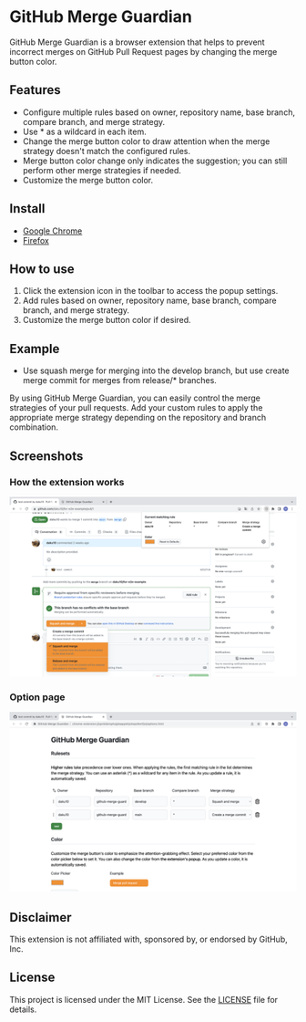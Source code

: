 # GitHub Merge Guardian

GitHub Merge Guardian is a browser extension that helps to prevent incorrect merges on GitHub Pull Request pages by changing the merge button color.

## Features

- Configure multiple rules based on owner, repository name, base branch, compare branch, and merge strategy.
- Use * as a wildcard in each item.
- Change the merge button color to draw attention when the merge strategy doesn't match the configured rules.
- Merge button color change only indicates the suggestion; you can still perform other merge strategies if needed.
- Customize the merge button color.

## Install

- [Google Chrome](https://chrome.google.com/webstore/detail/github-merge-guardian/lnnbjejjanhgjakiobppbbchlgbbglio)
- [Firefox](https://addons.mozilla.org/en-US/firefox/addon/github-merge-guardian/)

## How to use

1. Click the extension icon in the toolbar to access the popup settings.
2. Add rules based on owner, repository name, base branch, compare branch, and merge strategy.
3. Customize the merge button color if desired.

## Example

- Use squash merge for merging into the develop branch, but use create merge commit for merges from release/* branches.

By using GitHub Merge Guardian, you can easily control the merge strategies of your pull requests. Add your custom rules to apply the appropriate merge strategy depending on the repository and branch combination.

## Screenshots

### How the extension works

<img src="screenshots/ss1.png">

### Option page

<img src="screenshots/ss2.png">

## Disclaimer

This extension is not affiliated with, sponsored by, or endorsed by GitHub, Inc.

## License

This project is licensed under the MIT License. See the [LICENSE](LICENSE) file for details.
